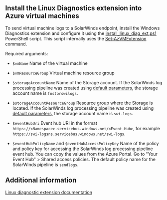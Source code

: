 ## Install the Linux Diagnostics extension into Azure virtual machines

To send virtual machine logs to a SolarWinds endpoint, install the Windows Diagnostics extension and configure it using the [install_linux_diag_ext.ps1](install_linux_diag_ext.ps1) PowerShell script. This script internally uses the [Set-AzVMExtension](https://docs.microsoft.com/en-us/powershell/module/az.compute/set-azvmextension?view=azps-7.4.0) command.

Required arguments:
- `$vmName` Name of the virtual machine 

- `$vmResourceGroup` Virtual machine resource group

- `$storageAccountName` Name of the Storage account. If the SolarWinds log processing pipeline was created using [default parameters](../../template/deploy-swi-azure-logs-forwarder.ps1), the storage account name is `fnstorswilogs`.

- `$storageAccountResourceGroup` Resource group where the Storage is located. If the SolarWinds log processing pipeline was created using [default parameters](../../template/deploy-swi-azure-logs-forwarder.ps1), the storage account name is `swi-logs`.

- `$eventHubUri` Event hub URI in the format `https://<Namespace>.servicebus.windows.net/<Event-Hub>`, for example `https://swi-logsns.servicebus.windows.net/swi-logs`.

- `$eventHubPolicyName` and `$eventHubAccessPolicyKey` Name of the policy and policy key for accessing the SolarWinds log processing pipeline event hub. You can copy the values from the Azure Portal. Go to "Your Event Hub" > Shared access policies.
The default policy name for the SolarWinds pipeline is `sendlogs`.

## Additional information

[Linux diagnostic extension documentation](https://docs.microsoft.com/en-us/azure/virtual-machines/extensions/diagnostics-linux?toc=%2Fazure%2Fazure-monitor%2Ftoc.json&tabs=powershell)

